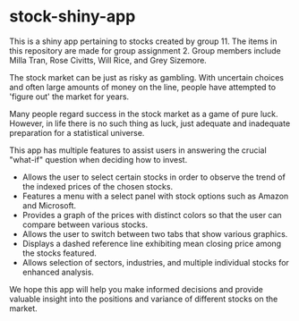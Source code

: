 # stock-shiny-app
This is a shiny app pertaining to stocks created by group 11. The items in this repository are made for group assignment 2. Group members include Milla Tran, Rose Civitts, Will Rice, and Grey Sizemore.

The stock market can be just as risky as gambling. With uncertain choices and often large amounts of money on the line, people have attempted to 'figure out' the market for years. 

Many people regard success in the stock market as a game of pure luck. However, in life there is no such thing as luck, just adequate and inadequate preparation for a statistical universe.

This app has multiple features to assist users in answering the crucial "what-if" question when deciding how to invest.

- Allows the user to select certain stocks in order to observe the trend of the indexed prices of the chosen stocks.
- Features a menu with a select panel with stock options such as Amazon and Microsoft. 
- Provides a graph of the prices with distinct colors so that the user can compare between various stocks.
- Allows the user to switch between two tabs that show various graphics. 
- Displays a dashed reference line exhibiting mean closing price among the stocks featured. 
- Allows selection of sectors, industries, and multiple individual stocks for enhanced analysis.


We hope this app will help you make informed decisions and provide valuable insight into the positions and variance of different stocks on the market.

